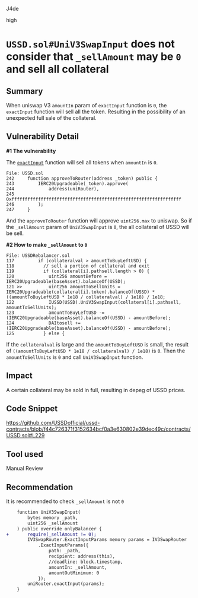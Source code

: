J4de

high

# `USSD.sol#UniV3SwapInput` does not consider that `_sellAmount` may be `0` and sell all collateral

## Summary

When uniswap V3 `amountIn` param of `exactInput` function is `0`, the `exactInput` function will sell all the token. Resulting in the possibility of an unexpected full sale of the collateral.

## Vulnerability Detail

**#1 The vulnerability**

The [`exactInput`](https://github.com/Uniswap/swap-router-contracts/blob/main/contracts/interfaces/IV3SwapRouter.sol#L35) function will sell all tokens when `amountIn` is `0`.

```solidity
File: USSD.sol
242     function approveToRouter(address _token) public {
243         IERC20Upgradeable(_token).approve(
244             address(uniRouter),
245             0xffffffffffffffffffffffffffffffffffffffffffffffffffffffffffffffff
246         );
247     }
```

And the `approveToRouter` function will approve `uint256.max` to uniswap. So if the `_sellAmount` param of `UniV3SwapInput` is `0`, the all collateral of USSD will be sell.

**#2 How to make `_sellAmount` to `0`**

```solidity
File: USSDRebalancer.sol
117         if (collateralval > amountToBuyLeftUSD) {
118           // sell a portion of collateral and exit
119           if (collateral[i].pathsell.length > 0) {
120             uint256 amountBefore = IERC20Upgradeable(baseAsset).balanceOf(USSD);
121 >>          uint256 amountToSellUnits = IERC20Upgradeable(collateral[i].token).balanceOf(USSD) * ((amountToBuyLeftUSD * 1e18 / collateralval) / 1e18) / 1e18;
122             IUSSD(USSD).UniV3SwapInput(collateral[i].pathsell, amountToSellUnits);
123             amountToBuyLeftUSD -= (IERC20Upgradeable(baseAsset).balanceOf(USSD) - amountBefore);
124             DAItosell += (IERC20Upgradeable(baseAsset).balanceOf(USSD) - amountBefore);
125           } else {
```

If the `collateralval` is large and the `amountToBuyLeftUSD` is small, the result of `((amountToBuyLeftUSD * 1e18 / collateralval) / 1e18)` is `0`. Then the `amountToSellUnits` is `0` and call `UniV3SwapInput` function.

## Impact

A certain collateral may be sold in full, resulting in depeg of USSD prices.

## Code Snippet

https://github.com/USSDofficial/ussd-contracts/blob/f44c726371f3152634bcf0a3e630802e39dec49c/contracts/USSD.sol#L229

## Tool used

Manual Review

## Recommendation

It is recommended to check `_sellAmount` is not `0`

```diff
    function UniV3SwapInput(
        bytes memory _path,
        uint256 _sellAmount
    ) public override onlyBalancer {
+       require(_sellAmount != 0);
        IV3SwapRouter.ExactInputParams memory params = IV3SwapRouter
            .ExactInputParams({
                path: _path,
                recipient: address(this),
                //deadline: block.timestamp,
                amountIn: _sellAmount,
                amountOutMinimum: 0
            });
        uniRouter.exactInput(params);
    }
```
